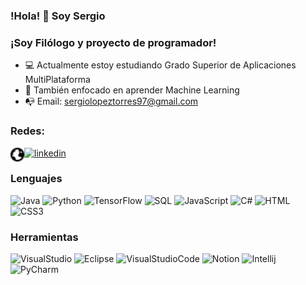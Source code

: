 ### !Hola! :wave: Soy Sergio


### ¡Soy Filólogo y proyecto de programador!

 - :computer: Actualmente estoy estudiando Grado Superior de Aplicaciones MultiPlataforma 
 - :book: También enfocado en aprender Machine Learning
 - :mailbox_with_no_mail: Email: sergiolopeztorres97@gmail.com
 
 ### Redes:

[<img  alt="linkedin" width="22px" src="https://cdn.jsdelivr.net/npm/simple-icons@v3/icons/linkedin.svg">][linkedin]
[<img align="left" color="blue" alt="portfolio" width="22px" src="https://raw.githubusercontent.com/iconic/open-iconic/master/svg/globe.svg" />][portfolio]

 

### Lenguajes

![Java](https://img.shields.io/badge/-Java-000?&logo=Java&logoColor=ffffff)
![Python](https://img.shields.io/badge/-Python-000?&logo=python)
![TensorFlow](https://img.shields.io/badge/-TensorFlow-000?&logo=tensorflow)
![SQL](https://img.shields.io/badge/-SQL-000?&logo=MySQL&logoColor=4479A1)
![JavaScript](https://img.shields.io/badge/-JavaScript-000?&logo=JavaScript&logoColor=ddc508)
![C#](https://img.shields.io/badge/-C%20Sharp-000?&logo=c-sharp)
![HTML](https://img.shields.io/badge/-HTML5-000?&logo=html5)
![CSS3](https://img.shields.io/badge/-CSS3-000?&logo=css3&logoColor=065aec)

### Herramientas
![VisualStudio](https://img.shields.io/badge/-Visual%20Studio-000?&logo=visual-studio&logoColor=b70cee)
![Eclipse](https://img.shields.io/badge/-Eclipse-000?&logo=eclipse&logoColor=3b016b)
![VisualStudioCode](https://img.shields.io/badge/-Visual%20Studio%20Code-000?&logo=visual-studio-code&logoColor=0b6eec)
![Notion](https://img.shields.io/badge/-Notion-000?&logo=notion)
![Intellij](https://img.shields.io/badge/-Intellij-000?&logo=intellij-idea)
![PyCharm](https://img.shields.io/badge/-PyCharm-000?&logo=pycharm)



[linkedin]:https://www.linkedin.com/in/sergio-lopez-torres/
[portfolio]:https://github.com/Sergiolt 